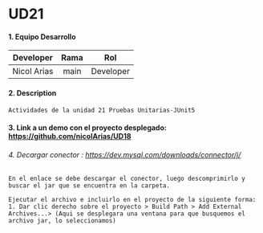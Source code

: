 # UD21

#### 1. Equipo Desarrollo 

| Developer | Rama | Rol |
| --- | :---:  | :---:  |
| Nicol Arias | main | Developer| 

#### 2. Description
```
Actividades de la unidad 21 Pruebas Unitarias-JUnit5
```

#### 3. Link a un demo con el proyecto desplegado: https://github.com/nicolArias/UD18




###### 4. Decargar conector  : https://dev.mysql.com/downloads/connector/j/
```
En el enlace se debe descargar el conector, luego descomprimirlo y buscar el jar que se encuentra en la carpeta.

Ejecutar el archivo e incluirlo en el proyecto de la siguiente forma:
1. Dar clic derecho sobre el proyecto > Build Path > Add External Archives...> (Aqui se desplegara una ventana para que busquemos el archivo jar, lo seleccionamos)

```


